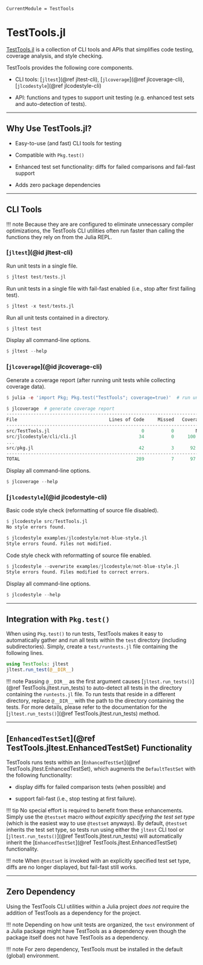 ```@meta
CurrentModule = TestTools
```

# TestTools.jl

[TestTools.jl](https://github.com/velexi-corporation/TestTools.jl)
is a collection of CLI tools and APIs that simplifies code testing, coverage analysis, and
style checking.

TestTools provides the following core components.

* CLI tools: [`jltest`](@ref jltest-cli), [`jlcoverage`](@ref jlcoverage-cli),
  [`jlcodestyle`](@ref jlcodestyle-cli)

* API: functions and types to support unit testing (e.g. enhanced test sets and
  auto-detection of tests).

--------------------------------------------------------------------------------------------

## Why Use TestTools.jl?

* Easy-to-use (and fast) CLI tools for testing

* Compatible with `Pkg.test()`

* Enhanced test set functionality: diffs for failed comparisons and fail-fast support

* Adds zero package dependencies

--------------------------------------------------------------------------------------------

## CLI Tools

!!! note
    Because they are are configured to eliminate unnecessary compiler optimizations, the
    TestTools CLI utilities often run faster than calling the functions they rely on from
    the Julia REPL.

### [`jltest`](@id jltest-cli)

Run unit tests in a single file.

```julia
$ jltest test/tests.jl
```

Run unit tests in a single file with fail-fast enabled (i.e., stop after first failing
test).

```julia
$ jltest -x test/tests.jl
```

Run all unit tests contained in a directory.

```julia
$ jltest test
```

Display all command-line options.

```julia
$ jltest --help
```

### [`jlcoverage`](@id jlcoverage-cli)

Generate a coverage report (after running unit tests while collecting coverage data).

```julia
$ julia -e 'import Pkg; Pkg.test("TestTools"; coverage=true)'  # run unit tests

$ jlcoverage  # generate coverage report
-------------------------------------------------------------------------------
File                                  Lines of Code     Missed   Coverage
-------------------------------------------------------------------------------
src/TestTools.jl                                  0          0        N/A
src/jlcodestyle/cli/cli.jl                       34          0     100.0%
...
src/pkg.jl                                       42          3      92.9%
-------------------------------------------------------------------------------
TOTAL                                           289          7      97.6%
```

Display all command-line options.

```julia
$ jlcoverage --help
```

### [`jlcodestyle`](@id jlcodestyle-cli)

Basic code style check (reformatting of source file disabled).

```julia
$ jlcodestyle src/TestTools.jl
No style errors found.

$ jlcodestyle examples/jlcodestyle/not-blue-style.jl
Style errors found. Files not modified.
```

Code style check with reformatting of source file enabled.

```julia
$ jlcodestyle --overwrite examples/jlcodestyle/not-blue-style.jl
Style errors found. Files modified to correct errors.
```

Display all command-line options.

```julia
$ jlcodestyle --help
```

--------------------------------------------------------------------------------------------

## Integration with `Pkg.test()`

When using `Pkg.test()` to run tests, TestTools makes it easy to automatically gather and
run all tests within the `test` directory (including subdirectories). Simply, create a
`test/runtests.jl` file containing the following lines.

```julia
using TestTools: jltest
jltest.run_test(@__DIR__)
```

!!! note
    Passing `@__DIR__` as the first argument causes
    [`jltest.run_tests()`](@ref TestTools.jltest.run_tests) to auto-detect all tests in
    the directory containing the `runtests.jl` file. To run tests that reside in a
    different directory, replace `@__DIR__` with the path to the directory containing the
    tests. For more details, please refer to the documentation for the
    [`jltest.run_tests()`](@ref TestTools.jltest.run_tests) method.

--------------------------------------------------------------------------------------------

## [`EnhancedTestSet`](@ref TestTools.jltest.EnhancedTestSet) Functionality

TestTools runs tests within an [`EnhancedTestSet`](@ref TestTools.jltest.EnhancedTestSet),
which augments the `DefaultTestSet` with the following functionality:

* display diffs for failed comparison tests (when possible) and

* support fail-fast (i.e., stop testing at first failure).

!!! tip
    No special effort is required to benefit from these enhancements. Simply use the
    `@testset` macro _without expicitly specifying the test set type_ (which is the easiest
    way to use `@testset` anyways). By default, `@testset` inherits the test set type, so
    tests run using either the `jltest` CLI tool or
    [`jltest.run_tests()`](@ref TestTools.jltest.run_tests) will automatically inherit the
    [`EnhancedTestSet`](@ref TestTools.jltest.EnhancedTestSet) functionality.

!!! note
    When `@testset` is invoked with an explicitly specified test set type, diffs are no
    longer displayed, but fail-fast still works.

--------------------------------------------------------------------------------------------

## Zero Dependency

Using the TestTools CLI utilities within a Julia project _does not_ require the addition
of TestTools as a dependency for the project.

!!! note
    Depending on how unit tests are organized, the `test` environment of a Julia package
    might have TestTools as a dependency even though the package itself does not have
    TestTools as a dependency.

!!! note
    For zero dependency, TestTools must be installed in the default (global) environment.
